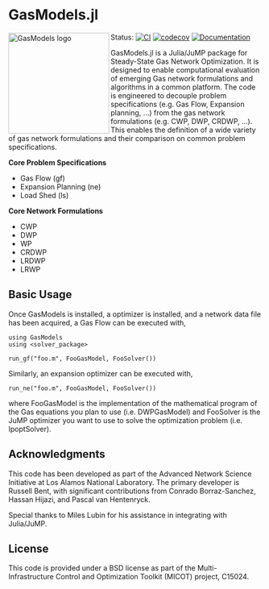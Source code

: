 # GasModels.jl

<img src="https://lanl-ansi.github.io/GasModels.jl/dev/assets/logo.svg" align="left" width="200" alt="GasModels logo">

Status:
[![CI](https://github.com/lanl-ansi/GasModels.jl/workflows/CI/badge.svg)](https://github.com/lanl-ansi/GasModels.jl/actions?query=workflow%3ACI)
[![codecov](https://codecov.io/gh/lanl-ansi/GasModels.jl/branch/master/graph/badge.svg)](https://codecov.io/gh/lanl-ansi/GasModels.jl)
[![Documentation](https://github.com/lanl-ansi/GasModels.jl/workflows/Documentation/badge.svg)](https://lanl-ansi.github.io/GasModels.jl/stable/)
</p>

GasModels.jl is a Julia/JuMP package for Steady-State Gas Network Optimization.
It is designed to enable computational evaluation of emerging Gas network formulations and algorithms in a common platform.
The code is engineered to decouple problem specifications (e.g. Gas Flow, Expansion planning, ...) from the gas network formulations (e.g. CWP, DWP, CRDWP, ...).
This enables the definition of a wide variety of gas network formulations and their comparison on common problem specifications.

**Core Problem Specifications**
* Gas Flow (gf)
* Expansion Planning (ne)
* Load Shed (ls)

**Core Network Formulations**
* CWP
* DWP
* WP
* CRDWP
* LRDWP
* LRWP

## Basic Usage


Once GasModels is installed, a optimizer is installed, and a network data file  has been acquired, a Gas Flow can be executed with,
```
using GasModels
using <solver_package>

run_gf("foo.m", FooGasModel, FooSolver())
```

Similarly, an expansion optimizer can be executed with,
```
run_ne("foo.m", FooGasModel, FooSolver())
```

where FooGasModel is the implementation of the mathematical program of the Gas equations you plan to use (i.e. DWPGasModel) and FooSolver is the JuMP optimizer you want to use to solve the optimization problem (i.e. IpoptSolver).


## Acknowledgments

This code has been developed as part of the Advanced Network Science Initiative at Los Alamos National Laboratory.
The primary developer is Russell Bent, with significant contributions from Conrado Borraz-Sanchez, Hassan Hijazi, and Pascal van Hentenryck.

Special thanks to Miles Lubin for his assistance in integrating with Julia/JuMP.


## License

This code is provided under a BSD license as part of the Multi-Infrastructure Control and Optimization Toolkit (MICOT) project, C15024.
